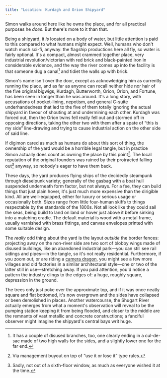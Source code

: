```yaml
---
title: "Location: Kurdagh and Orion Shipyard"
---
```

Simon walks around here like he owns the place, and for all practical purposes he _does_. But there's more to it than that.

Being a shipyard, it _is_ located on a body of water, but little attention is paid to this compared to what humans might expect. Well, humans who don't watch much sci-fi, anyway: the flagship productions here all fly, so water is fairly optional. It's a compact, almost crammed together place, very industrial revolution/victorian with red brick and black-painted iron in considerable evidence, and the way the river comes up into the facility is that someone dug a canal[^canal] and tidiet the walls up with brick.

[^canal]: It has a couple of disused branches, too, one clearly ending in a cul-de-sac made of two high walls for the sides, and a slightly lower one for the far end.

Simon's name isn't over the door, except as acknowledging him as currently running the place, and as far as anyone can recall neither hide nor hair of the five original bigwigs, Kurdagh, Butterworth, Orion, Orion, and Fortune, has been seen in longer than he was around. It's a long story, with accusations of pocket-lining, nepotism, and general C-suite underhandedness that led to the five of them totally ignoring the actual shipyard in favour of shouting at and undermining each other. Kurdagh was forced out, then the Orion twins fell really fell out and stormed off in opposing directions, taking the other two with them after a spate of &ldquo;this is my side&rdquo; line-drawing and trying to cause industrial action on the other side of said line.

If digimon cared as much as humans do about this sort of thing, the ownership of the yard would be a horrible legal tangle, but in practice Simon actually does count as owning the place by this point[^ownership]. The local reputation of the original founders was ruined by their protracted falling out[^fallout] anyway, so nobody's eager to have them back.

These days, the yard produces flying ships of the decidedly steampunk through dieselpunk variety; generally of the gasbag with a boat hull suspended underneath form factor, but not always. For a fee, they can build things that just plain hover, it's just much more expensive than the dirigible kind. All are well-equipped, either for luxury or serious usage or occasionally both. Sizes range from little four-human skiffs to things respectable by the standards of the 1800s. Not all look like they could sail the seas, being build to land on land or hover just above it before sinking into a matching cradle. The default material is wood with a metal frame, usually varnished with brass fittings, and canvas envelopes printed with some suitable design.

[^ownership]: Via management buyout on top of &ldquo;use it or lose it&rdquo; type rules.
[^fallout]: Sadly, not out of a sixth-floor window, as much as everyone wished it at the time.

The _really_ odd thing about the yard is the layout _outside_ the border fences: projecting away on the non-river side are two sort of blobby wings made of disused buildings, like an abandoned industrial park&mdash;you can still see rail sidings and pipes&mdash;in the tangle, so it's not really residential. Furthermore, if you zoom out, or are riding a [camera dragon](../character-sheets/calraith.md), you might see a few more villages and old factories in a similar architectural style&mdash;one or two of the latter still in use&mdash;stretching away. If you paid attention, you'd notice a pattern the industry clings to the edges of: a huge, roughly square, depression in the ground.

The trees only just poke over the approximate top, and if it was once neatly square and flat bottomed, it's now overgrown and the sides have collapsed or been demolished in places. Another watercourse, the Shugart River actually emerges from what a moment's observation will reveal to be the pumping station keeping it from being flooded, and closer to the middle are the remnants of vast metallic and concrete constructions; a fanciful observer might imagine the shipyard's central bays writ huge.